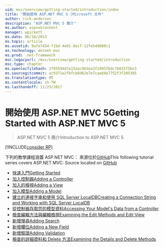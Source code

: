 ```yaml
---
uid: mvc/overview/getting-started/introduction/index
title: "開始使用 ASP.NET MVC 5 |Microsoft 文件"
author: rick-anderson
description: "ASP.NET MVC 5 簡介"
ms.author: aspnetcontent
manager: wpickett
ms.date: 06/10/2013
ms.topic: article
ms.assetid: 9afe7454-f1bd-4e81-8ecf-12fe54d080c1
ms.technology: dotnet-mvc
ms.prod: .net-framework
msc.legacyurl: /mvc/overview/getting-started/introduction
msc.type: chapter
ms.openlocfilehash: 2f05594d7a15aac9b5ea3f2495f6dc76015f5be3
ms.sourcegitcommit: ec9371e2fbfcb8d62e7e7cae69e7752f3f205385
ms.translationtype: MT
ms.contentlocale: zh-TW
ms.lasthandoff: 11/23/2017
---
```

<a name="getting-started-with-aspnet-mvc-5"></a><span data-ttu-id="c3302-103">開始使用 ASP.NET MVC 5</span><span class="sxs-lookup"><span data-stu-id="c3302-103">Getting Started with ASP.NET MVC 5</span></span>
====================
> <span data-ttu-id="c3302-104">ASP.NET MVC 5 簡介</span><span class="sxs-lookup"><span data-stu-id="c3302-104">Introduction to ASP.NET MVC 5</span></span>

[!INCLUDE[consider RP](../../../../includes/razor.md)]

<span data-ttu-id="c3302-105">下列的教學課程涵蓋 ASP.NET MVC： 來源位於[GitHub](https://github.com/aspnet/Docs/tree/master/aspnet/mvc/overview/getting-started/introduction/sample/MvcMovie/MvcMovie)</span><span class="sxs-lookup"><span data-stu-id="c3302-105">This following tutorial series covers ASP.NET MVC: Source located on [GitHub](https://github.com/aspnet/Docs/tree/master/aspnet/mvc/overview/getting-started/introduction/sample/MvcMovie/MvcMovie)</span></span>

- [<span data-ttu-id="c3302-106">快速入門</span><span class="sxs-lookup"><span data-stu-id="c3302-106">Getting Started</span></span>](getting-started.md)
- [<span data-ttu-id="c3302-107">加入控制器</span><span class="sxs-lookup"><span data-stu-id="c3302-107">Adding a Controller</span></span>](adding-a-controller.md)
- [<span data-ttu-id="c3302-108">加入的檢視</span><span class="sxs-lookup"><span data-stu-id="c3302-108">Adding a View</span></span>](adding-a-view.md)
- [<span data-ttu-id="c3302-109">加入模型</span><span class="sxs-lookup"><span data-stu-id="c3302-109">Adding a Model</span></span>](adding-a-model.md)
- [<span data-ttu-id="c3302-110">建立的連接字串和使用 SQL Server LocalDB</span><span class="sxs-lookup"><span data-stu-id="c3302-110">Creating a Connection String and Working with SQL Server LocalDB</span></span>](creating-a-connection-string.md)
- [<span data-ttu-id="c3302-111">從控制器存取您的模型資料</span><span class="sxs-lookup"><span data-stu-id="c3302-111">Accessing Your Model's Data from a Controller</span></span>](accessing-your-models-data-from-a-controller.md)
- [<span data-ttu-id="c3302-112">檢查編輯方法與編輯檢視</span><span class="sxs-lookup"><span data-stu-id="c3302-112">Examining the Edit Methods and Edit View</span></span>](examining-the-edit-methods-and-edit-view.md)
- [<span data-ttu-id="c3302-113">新增搜尋</span><span class="sxs-lookup"><span data-stu-id="c3302-113">Adding Search</span></span>](adding-search.md)
- [<span data-ttu-id="c3302-114">新增欄位</span><span class="sxs-lookup"><span data-stu-id="c3302-114">Adding a New Field</span></span>](adding-a-new-field.md)
- [<span data-ttu-id="c3302-115">新增驗證</span><span class="sxs-lookup"><span data-stu-id="c3302-115">Adding Validation</span></span>](adding-validation.md)
- [<span data-ttu-id="c3302-116">檢查的詳細資料和 Delete 方法</span><span class="sxs-lookup"><span data-stu-id="c3302-116">Examining the Details and Delete Methods</span></span>](examining-the-details-and-delete-methods.md)
